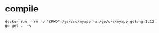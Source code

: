 # compile

```
docker run --rm -v "$PWD":/go/src/myapp -w /go/src/myapp golang:1.12 go get .  -v
```
